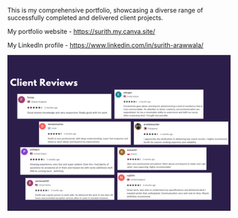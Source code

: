 This is my comprehensive portfolio, showcasing a diverse range of successfully completed and delivered client projects.

My portfolio website - https://surith.my.canva.site/

My LinkedIn profile - https://www.linkedin.com/in/surith-arawwala/

![Client Reviews](https://github.com/SurithSayuru/Client-Projects/blob/main/Client%20Review%20Snapshot.png)
